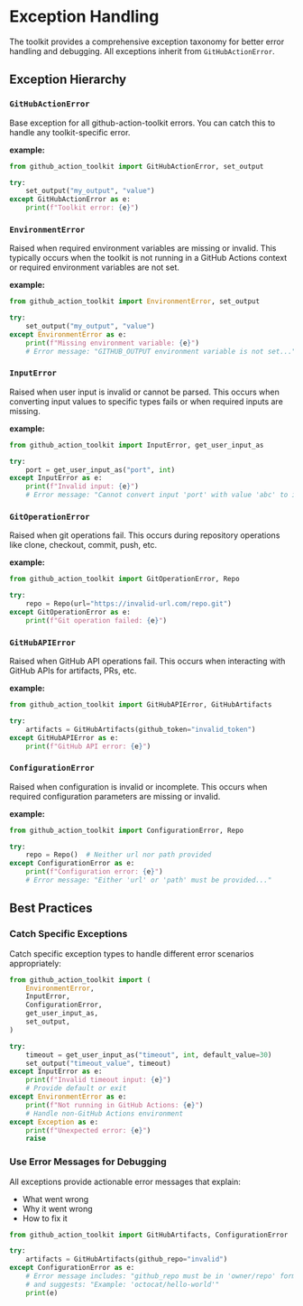 Exception Handling
==================

The toolkit provides a comprehensive exception taxonomy for better error handling and debugging. All exceptions inherit from `GitHubActionError`.

## Exception Hierarchy

### **`GitHubActionError`**

Base exception for all github-action-toolkit errors. You can catch this to handle any toolkit-specific error.

**example:**

```python
from github_action_toolkit import GitHubActionError, set_output

try:
    set_output("my_output", "value")
except GitHubActionError as e:
    print(f"Toolkit error: {e}")
```

### **`EnvironmentError`**

Raised when required environment variables are missing or invalid. This typically occurs when the toolkit is not running in a GitHub Actions context or required environment variables are not set.

**example:**

```python
from github_action_toolkit import EnvironmentError, set_output

try:
    set_output("my_output", "value")
except EnvironmentError as e:
    print(f"Missing environment variable: {e}")
    # Error message: "GITHUB_OUTPUT environment variable is not set..."
```

### **`InputError`**

Raised when user input is invalid or cannot be parsed. This occurs when converting input values to specific types fails or when required inputs are missing.

**example:**

```python
from github_action_toolkit import InputError, get_user_input_as

try:
    port = get_user_input_as("port", int)
except InputError as e:
    print(f"Invalid input: {e}")
    # Error message: "Cannot convert input 'port' with value 'abc' to int..."
```

### **`GitOperationError`**

Raised when git operations fail. This occurs during repository operations like clone, checkout, commit, push, etc.

**example:**

```python
from github_action_toolkit import GitOperationError, Repo

try:
    repo = Repo(url="https://invalid-url.com/repo.git")
except GitOperationError as e:
    print(f"Git operation failed: {e}")
```

### **`GitHubAPIError`**

Raised when GitHub API operations fail. This occurs when interacting with GitHub APIs for artifacts, PRs, etc.

**example:**

```python
from github_action_toolkit import GitHubAPIError, GitHubArtifacts

try:
    artifacts = GitHubArtifacts(github_token="invalid_token")
except GitHubAPIError as e:
    print(f"GitHub API error: {e}")
```

### **`ConfigurationError`**

Raised when configuration is invalid or incomplete. This occurs when required configuration parameters are missing or invalid.

**example:**

```python
from github_action_toolkit import ConfigurationError, Repo

try:
    repo = Repo()  # Neither url nor path provided
except ConfigurationError as e:
    print(f"Configuration error: {e}")
    # Error message: "Either 'url' or 'path' must be provided..."
```

## Best Practices

### Catch Specific Exceptions

Catch specific exception types to handle different error scenarios appropriately:

```python
from github_action_toolkit import (
    EnvironmentError,
    InputError,
    ConfigurationError,
    get_user_input_as,
    set_output,
)

try:
    timeout = get_user_input_as("timeout", int, default_value=30)
    set_output("timeout_value", timeout)
except InputError as e:
    print(f"Invalid timeout input: {e}")
    # Provide default or exit
except EnvironmentError as e:
    print(f"Not running in GitHub Actions: {e}")
    # Handle non-GitHub Actions environment
except Exception as e:
    print(f"Unexpected error: {e}")
    raise
```

### Use Error Messages for Debugging

All exceptions provide actionable error messages that explain:
- What went wrong
- Why it went wrong
- How to fix it

```python
from github_action_toolkit import GitHubArtifacts, ConfigurationError

try:
    artifacts = GitHubArtifacts(github_repo="invalid")
except ConfigurationError as e:
    # Error message includes: "github_repo must be in 'owner/repo' format, got 'invalid'"
    # and suggests: "Example: 'octocat/hello-world'"
    print(e)
```
